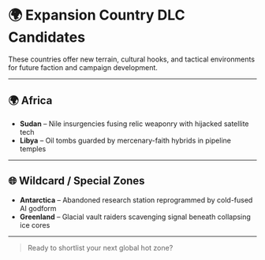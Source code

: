 # 🌍 Expansion Country DLC Candidates

These countries offer new terrain, cultural hooks, and tactical environments for future faction and campaign development.

---

## 🌍 Africa

- **Sudan** – Nile insurgencies fusing relic weaponry with hijacked satellite tech  
- **Libya** – Oil tombs guarded by mercenary-faith hybrids in pipeline temples  

---

## 🌐 Wildcard / Special Zones

- **Antarctica** – Abandoned research station reprogrammed by cold-fused AI godform  
- **Greenland** – Glacial vault raiders scavenging signal beneath collapsing ice cores  

---

> Ready to shortlist your next global hot zone?
